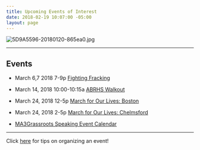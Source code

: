 ```yaml
---
title: Upcoming Events of Interest
date: 2018-02-19 10:07:00 -05:00
layout: page
---
```


![5D9A5596-20180120-865ea0.jpg](/uploads/5D9A5596-20180120-865ea0.jpg)

---

## Events

* March 6,7 2018 7-9p [Fighting Fracking](https://www.facebook.com/events/185745502024493/)


* March 14, 2018 10:00-10:15a  [ABRHS Walkout](https://actionnetwork.org/events/abrhs-walkout)


* March 24, 2018 12-5p [March for Our Lives: Boston](https://www.facebook.com/events/1607397545975790/)


* March 24, 2018 2-5p [March for Our Lives: Chelmsford](https://www.facebook.com/events/172568543525779/)


* [MA3Grassroots Speaking Event Calendar](https://www.ma3grassroots.com/event-calendar)

---

Click [here](http://www.indivisibleacton.org/events/organize-an-event.html) for tips on organizing an event!